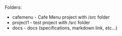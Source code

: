 Folders:
* cafemenu - Cafe Menu project with /src folder
* project1 - test project with /src folder
* docs - docs (specifications, markdown link, etc...)
